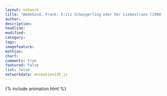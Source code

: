 ```yaml
---
layout: network
title: "Wedekind, Frank: Fritz Schwigerling oder Der Liebestrank (1900)"
author:
description:
headline:
modified:
category:
tags:
imagefeature: 
mathjax: 
chart: 
comments: true
featured: false
list: false
networkdata: animation135.js
---
```

{% include animation.html %}
